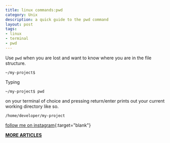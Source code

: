 ```yaml
---
title: linux commands:pwd
category: Unix
description: a quick guide to the pwd command
layout: post
tags:
- linux
- terminal
- pwd
---
```


Use `pwd` when you are lost and want to know where you are in the file structure. 


 `~/my-project$ `

Typing

 `~/my-project$ pwd`

on your terminal of choice and pressing return/enter
prints out your current working directory like so.

 `/home/developer/my-project `


[follow me on instagram](https://instagram.com/devmuangi){:target="blank"}


[**MORE ARTICLES**](/blog)

